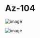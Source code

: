 # Az-104
![image](https://github.com/user-attachments/assets/2a2b721f-d26b-4308-b3ca-b949b699e611)

![image](https://github.com/user-attachments/assets/fae043e1-499f-4af9-a8f6-7eaab1c31514)
